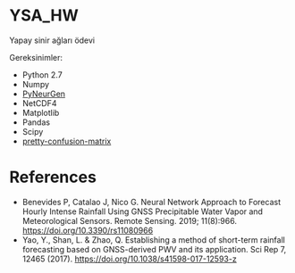 # YSA_HW
Yapay sinir ağları ödevi

Gereksinimler: 

- Python 2.7
- Numpy
- [PyNeurGen](https://jacksonpradolima.github.io/PyNeurGen/)
- NetCDF4
- Matplotlib
- Pandas
- Scipy
- [pretty-confusion-matrix](https://github.com/wcipriano/pretty-print-confusion-matrix) 


# References

- Benevides P, Catalao J, Nico G. Neural Network Approach to Forecast Hourly Intense Rainfall Using GNSS Precipitable Water Vapor and Meteorological Sensors. Remote Sensing. 2019; 11(8):966. https://doi.org/10.3390/rs11080966 
- Yao, Y., Shan, L. & Zhao, Q. Establishing a method of short-term rainfall forecasting based on GNSS-derived PWV and its application. Sci Rep 7, 12465 (2017). https://doi.org/10.1038/s41598-017-12593-z
